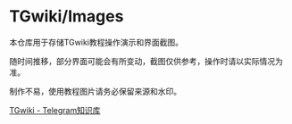 # TGwiki/Images

本仓库用于存储TGwiki教程操作演示和界面截图。

随时间推移，部分界面可能会有所变动，截图仅供参考，操作时请以实际情况为准。

制作不易，使用教程图片请务必保留来源和水印。

[TGwiki - Telegram知识库](https://tgnav.github.io/tgwiki/)